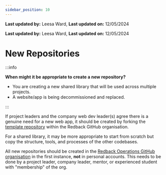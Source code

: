 ```yaml
---
sidebar_position: 10
---
```


**Last updated by:** Leesa Ward, **Last updated on:** 12/05/2024


**Last updated by:** Leesa Ward, **Last updated on:** 12/05/2024


# New Repositories

:::info

**When might it be appropriate to create a new repository?**

- You are creating a new shared library that will be used across multiple projects.
- A website/app is being decommissioned and replaced.

:::

If project leaders and the company web dev leader(s) agree there is a genuine need for a new web app, it should be created by forking the [template repository](https://github.com/Redback-Operations/redback-frontend-web-template) within the Redback GitHub organisation. 

For a shared library, it may be more appropriate to start from scratch but copy the structure, tools, and processes of the other codebases. 

All new repositories should be created in the [Redback Operations GitHub organisation](../../../onboarding/github/github-org-guide.md) in the first instance, **not** in personal accounts. This needs to be done by a project leader, company leader, mentor, or experienced student with "membership" of the org.
